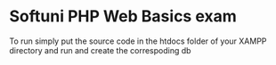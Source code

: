 # Softuni PHP Web Basics exam 
To run simply put the source code in the htdocs folder of your XAMPP directory and run and create the correspoding db
